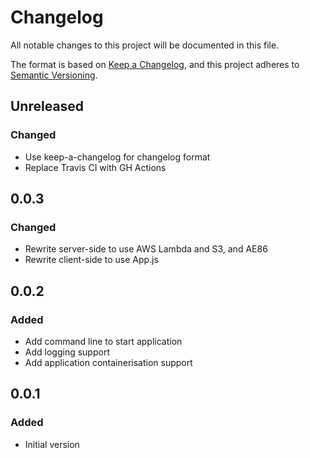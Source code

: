 # Changelog

All notable changes to this project will be documented in this file.

The format is based on [Keep a Changelog](https://keepachangelog.com/en/1.0.0/),
and this project adheres to [Semantic Versioning](https://semver.org/spec/v2.0.0.html).

## Unreleased

### Changed
- Use keep-a-changelog for changelog format
- Replace Travis CI with GH Actions

## 0.0.3

### Changed
- Rewrite server-side to use AWS Lambda and S3, and AE86
- Rewrite client-side to use App.js

## 0.0.2

### Added
- Add command line to start application
- Add logging support
- Add application containerisation support

## 0.0.1

### Added
* Initial version
